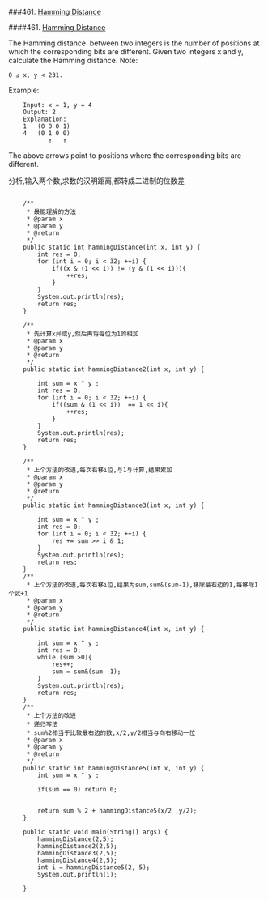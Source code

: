 ###461. [Hamming Distance](src/main/java/HammingDistance.java)

####461. [Hamming Distance](src/main/java/HammingDistance.java)

The Hamming distance 
between two integers is the number of positions at which the corresponding bits are different.
Given two integers x and y, calculate the Hamming distance.
Note:

``0 ≤ x, y < 231.``

Example:
```
    Input: x = 1, y = 4
    Output: 2
    Explanation:
    1   (0 0 0 1)
    4   (0 1 0 0)
           ↑   ↑
```
The above arrows point to positions where the corresponding bits are different.

分析,输入两个数,求数的汉明距离,都转成二进制的位数差

```

    /**
     * 最能理解的方法
     * @param x
     * @param y
     * @return
     */
    public static int hammingDistance(int x, int y) {
        int res = 0;
        for (int i = 0; i < 32; ++i) {
            if((x & (1 << i)) != (y & (1 << i))){
                ++res;
            }
        }
        System.out.println(res);
        return res;
    }

    /**
     * 先计算x异或y,然后再将每位为1的相加
     * @param x
     * @param y
     * @return
     */
    public static int hammingDistance2(int x, int y) {

        int sum = x ^ y ;
        int res = 0;
        for (int i = 0; i < 32; ++i) {
            if((sum & (1 << i))  == 1 << i){
                ++res;
            }
        }
        System.out.println(res);
        return res;
    }

    /**
     * 上个方法的改进,每次右移i位,与1与计算,结果累加
     * @param x
     * @param y
     * @return
     */
    public static int hammingDistance3(int x, int y) {

        int sum = x ^ y ;
        int res = 0;
        for (int i = 0; i < 32; ++i) {
            res += sum >> i & 1;
        }
        System.out.println(res);
        return res;
    }
    /**
     * 上个方法的改进,每次右移i位,结果为sum,sum&(sum-1),移除最右边的1,每移除1个就+1
     * @param x
     * @param y
     * @return
     */
    public static int hammingDistance4(int x, int y) {

        int sum = x ^ y ;
        int res = 0;
        while (sum >0){
            res++;
            sum = sum&(sum -1);
        }
        System.out.println(res);
        return res;
    }
    /**
     * 上个方法的改进
     * 递归写法
     * sum%2相当于比较最右边的数,x/2,y/2相当与向右移动一位
     * @param x
     * @param y
     * @return
     */
    public static int hammingDistance5(int x, int y) {
        int sum = x ^ y ;

        if(sum == 0) return 0;


        return sum % 2 + hammingDistance5(x/2 ,y/2);
    }

    public static void main(String[] args) {
        hammingDistance(2,5);
        hammingDistance2(2,5);
        hammingDistance3(2,5);
        hammingDistance4(2,5);
        int i = hammingDistance5(2, 5);
        System.out.println(i);

    }
```




